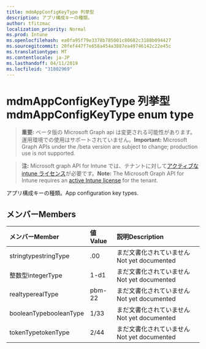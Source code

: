 ```yaml
---
title: mdmAppConfigKeyType 列挙型
description: アプリ構成キーの種類。
author: tfitzmac
localization_priority: Normal
ms.prod: Intune
ms.openlocfilehash: ea0fa95f79e3378b785001c80682c3188b094427
ms.sourcegitcommit: 20fef447f7e658a454a3887ea49746142c22e45c
ms.translationtype: MT
ms.contentlocale: ja-JP
ms.lasthandoff: 04/11/2019
ms.locfileid: "31802969"
---
```

# <a name="mdmappconfigkeytype-enum-type"></a><span data-ttu-id="8c63f-103">mdmAppConfigKeyType 列挙型</span><span class="sxs-lookup"><span data-stu-id="8c63f-103">mdmAppConfigKeyType enum type</span></span>

> <span data-ttu-id="8c63f-104">**重要:** ベータ版の Microsoft Graph api は変更される可能性があります。運用環境での使用はサポートされていません。</span><span class="sxs-lookup"><span data-stu-id="8c63f-104">**Important:** Microsoft Graph APIs under the /beta version are subject to change; production use is not supported.</span></span>

> <span data-ttu-id="8c63f-105">**注:** Microsoft graph API for Intune では、テナントに対して[アクティブな intune ライセンス](https://go.microsoft.com/fwlink/?linkid=839381)が必要です。</span><span class="sxs-lookup"><span data-stu-id="8c63f-105">**Note:** The Microsoft Graph API for Intune requires an [active Intune license](https://go.microsoft.com/fwlink/?linkid=839381) for the tenant.</span></span>

<span data-ttu-id="8c63f-106">アプリ構成キーの種類。</span><span class="sxs-lookup"><span data-stu-id="8c63f-106">App configuration key types.</span></span>

## <a name="members"></a><span data-ttu-id="8c63f-107">メンバー</span><span class="sxs-lookup"><span data-stu-id="8c63f-107">Members</span></span>
|<span data-ttu-id="8c63f-108">メンバー</span><span class="sxs-lookup"><span data-stu-id="8c63f-108">Member</span></span>|<span data-ttu-id="8c63f-109">値</span><span class="sxs-lookup"><span data-stu-id="8c63f-109">Value</span></span>|<span data-ttu-id="8c63f-110">説明</span><span class="sxs-lookup"><span data-stu-id="8c63f-110">Description</span></span>|
|:---|:---|:---|
|<span data-ttu-id="8c63f-111">stringtype</span><span class="sxs-lookup"><span data-stu-id="8c63f-111">stringType</span></span>|<span data-ttu-id="8c63f-112">.0</span><span class="sxs-lookup"><span data-stu-id="8c63f-112">0</span></span>|<span data-ttu-id="8c63f-113">まだ文書化されていません</span><span class="sxs-lookup"><span data-stu-id="8c63f-113">Not yet documented</span></span>|
|<span data-ttu-id="8c63f-114">整数型</span><span class="sxs-lookup"><span data-stu-id="8c63f-114">integerType</span></span>|<span data-ttu-id="8c63f-115">1-d</span><span class="sxs-lookup"><span data-stu-id="8c63f-115">1</span></span>|<span data-ttu-id="8c63f-116">まだ文書化されていません</span><span class="sxs-lookup"><span data-stu-id="8c63f-116">Not yet documented</span></span>|
|<span data-ttu-id="8c63f-117">realtype</span><span class="sxs-lookup"><span data-stu-id="8c63f-117">realType</span></span>|<span data-ttu-id="8c63f-118">pbm-2</span><span class="sxs-lookup"><span data-stu-id="8c63f-118">2</span></span>|<span data-ttu-id="8c63f-119">まだ文書化されていません</span><span class="sxs-lookup"><span data-stu-id="8c63f-119">Not yet documented</span></span>|
|<span data-ttu-id="8c63f-120">booleanType</span><span class="sxs-lookup"><span data-stu-id="8c63f-120">booleanType</span></span>|<span data-ttu-id="8c63f-121">1/3</span><span class="sxs-lookup"><span data-stu-id="8c63f-121">3</span></span>|<span data-ttu-id="8c63f-122">まだ文書化されていません</span><span class="sxs-lookup"><span data-stu-id="8c63f-122">Not yet documented</span></span>|
|<span data-ttu-id="8c63f-123">tokenType</span><span class="sxs-lookup"><span data-stu-id="8c63f-123">tokenType</span></span>|<span data-ttu-id="8c63f-124">2/4</span><span class="sxs-lookup"><span data-stu-id="8c63f-124">4</span></span>|<span data-ttu-id="8c63f-125">まだ文書化されていません</span><span class="sxs-lookup"><span data-stu-id="8c63f-125">Not yet documented</span></span>|





